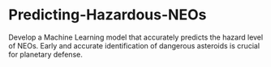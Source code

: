 # Predicting-Hazardous-NEOs
Develop a Machine Learning model that accurately predicts the hazard level of NEOs. Early and accurate identification of dangerous asteroids is crucial for planetary defense.

